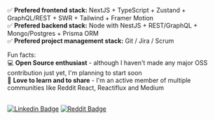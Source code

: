 ✅ <b>Prefered frontend stack:</b> NextJS + TypeScript + Zustand + GraphQL/REST + SWR + Tailwind + Framer Motion<br/>
✅ <b>Prefered backend stack:</b> Node with NestJS + REST/GraphQL + Mongo/Postgres + Prisma ORM<br/>
✅ <b>Prefered project management stack:</b> Git / Jira / Scrum<br/>

Fun facts:<br/>
💻 <b>Open Source enthusiast</b> - although I haven't made any major OSS contribution just yet, I'm planning to start soon<br/>
💖 <b>Love to learn and to share</b> - I'm an active member of multiple communities like Reddit React, Reactiflux and Medium<br/><br/>

[![Linkedin Badge](https://img.shields.io/badge/-LinkedIn-blue?style=flat-square&logo=Linkedin&logoColor=white&link=https://www.linkedin.com/in/gabriel-linassi/)](https://www.linkedin.com/in/gabriel-linassi/)
[![Reddit Badge](https://img.shields.io/reddit/user-karma/link/Cautious_Variation_5?label=gabrielm.linassi&style=social)](https://www.reddit.com/user/Cautious_Variation_5)

